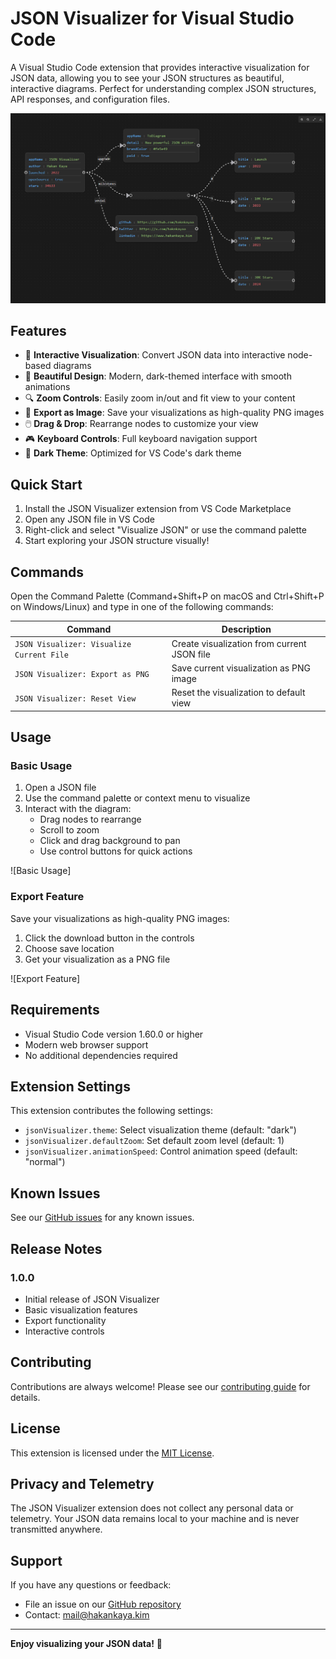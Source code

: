 # JSON Visualizer for Visual Studio Code

A Visual Studio Code extension that provides interactive visualization for JSON data, allowing you to see your JSON structures as beautiful, interactive diagrams. Perfect for understanding complex JSON structures, API responses, and configuration files.

![JSON Visualizer Demo](docs/image.png)

## Features

- 🎯 **Interactive Visualization**: Convert JSON data into interactive node-based diagrams
- 🎨 **Beautiful Design**: Modern, dark-themed interface with smooth animations
- 🔍 **Zoom Controls**: Easily zoom in/out and fit view to your content
- 📸 **Export as Image**: Save your visualizations as high-quality PNG images
- 🖱️ **Drag & Drop**: Rearrange nodes to customize your view
- 🎮 **Keyboard Controls**: Full keyboard navigation support
- 🌙 **Dark Theme**: Optimized for VS Code's dark theme

## Quick Start

1. Install the JSON Visualizer extension from VS Code Marketplace
2. Open any JSON file in VS Code
3. Right-click and select "Visualize JSON" or use the command palette
4. Start exploring your JSON structure visually!

## Commands

Open the Command Palette (Command+Shift+P on macOS and Ctrl+Shift+P on Windows/Linux) and type in one of the following commands:

| Command | Description |
|---------|-------------|
| `JSON Visualizer: Visualize Current File` | Create visualization from current JSON file |
| `JSON Visualizer: Export as PNG` | Save current visualization as PNG image |
| `JSON Visualizer: Reset View` | Reset the visualization to default view |

## Usage

### Basic Usage
1. Open a JSON file
2. Use the command palette or context menu to visualize
3. Interact with the diagram:
   - Drag nodes to rearrange
   - Scroll to zoom
   - Click and drag background to pan
   - Use control buttons for quick actions

![Basic Usage]

### Export Feature
Save your visualizations as high-quality PNG images:
1. Click the download button in the controls
2. Choose save location
3. Get your visualization as a PNG file

![Export Feature]

## Requirements

- Visual Studio Code version 1.60.0 or higher
- Modern web browser support
- No additional dependencies required

## Extension Settings

This extension contributes the following settings:

* `jsonVisualizer.theme`: Select visualization theme (default: "dark")
* `jsonVisualizer.defaultZoom`: Set default zoom level (default: 1)
* `jsonVisualizer.animationSpeed`: Control animation speed (default: "normal")

## Known Issues

See our [GitHub issues](https://github.com/haknkayaa/JSONVisualizerForVSCode/issues) for any known issues.

## Release Notes

### 1.0.0
- Initial release of JSON Visualizer
- Basic visualization features
- Export functionality
- Interactive controls

## Contributing

Contributions are always welcome! Please see our [contributing guide](CONTRIBUTING.md) for details.

## License

This extension is licensed under the [MIT License](LICENSE).

## Privacy and Telemetry

The JSON Visualizer extension does not collect any personal data or telemetry. Your JSON data remains local to your machine and is never transmitted anywhere.

## Support

If you have any questions or feedback:
- File an issue on our [GitHub repository](https://github.com/haknkayaa/JSONVisualizerForVSCode/issues)
- Contact: mail@hakankaya.kim

---

**Enjoy visualizing your JSON data!** 🎉